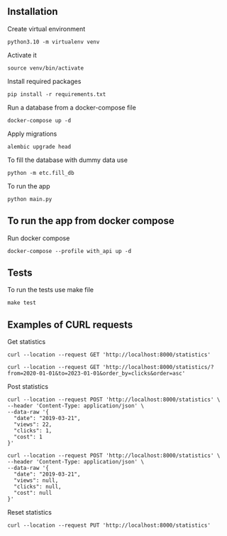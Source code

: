 ## Installation

Create virtual environment

`python3.10 -m virtualenv venv`

Activate it

`source venv/bin/activate`

Install required packages

`pip install -r requirements.txt`

Run a database from a docker-compose file

```
docker-compose up -d 
```

Apply migrations 

```
alembic upgrade head
```

To fill the database with dummy data use 

```
python -m etc.fill_db
```


To run the app 

`python main.py`

## To run the app from docker compose

Run docker compose

```
docker-compose --profile with_api up -d 
```

## Tests

To run the tests use make file

`make test`

## Examples of CURL requests

Get statistics

```
curl --location --request GET 'http://localhost:8000/statistics'
```

```
curl --location --request GET 'http://localhost:8000/statistics/?from=2020-01-01&to=2023-01-01&order_by=clicks&order=asc'
```

Post statistics

```
curl --location --request POST 'http://localhost:8000/statistics' \
--header 'Content-Type: application/json' \
--data-raw '{
  "date": "2019-03-21",
  "views": 22,
  "clicks": 1,
  "cost": 1
}'
```

```
curl --location --request POST 'http://localhost:8000/statistics' \
--header 'Content-Type: application/json' \
--data-raw '{
  "date": "2019-03-21",
  "views": null,
  "clicks": null,
  "cost": null
}'
```

Reset statistics

```
curl --location --request PUT 'http://localhost:8000/statistics'
```

